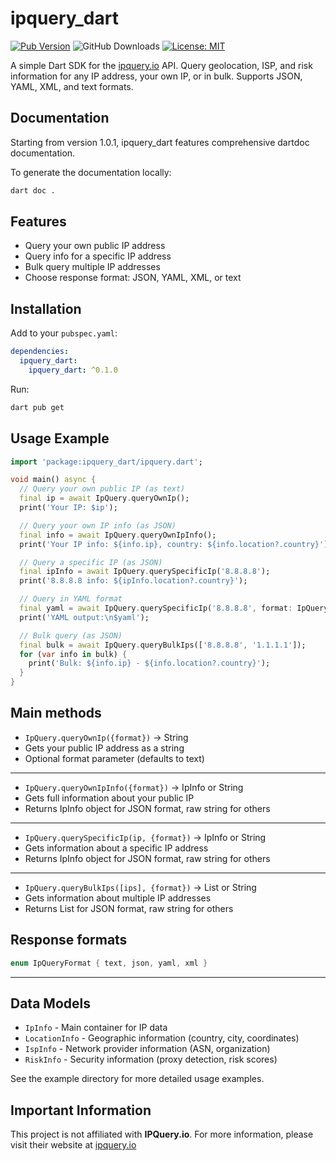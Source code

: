 # ipquery_dart

[![Pub Version](https://img.shields.io/pub/v/ipquery_dart)](https://pub.dev/packages/ipquery_dart)
![GitHub Downloads](https://img.shields.io/github/downloads/koke1997/ipquery-dart/total)
[![License: MIT](https://img.shields.io/badge/License-MIT-blue.svg)](https://opensource.org/licenses/MIT)


A simple Dart SDK for the [ipquery.io](https://ipquery.io) API. Query geolocation, ISP, and risk information for any IP address, your own IP, or in bulk. Supports JSON, YAML, XML, and text formats.

## Documentation

Starting from version 1.0.1, ipquery_dart features comprehensive dartdoc documentation.

To generate the documentation locally:

```bash
dart doc .
```

## Features
- Query your own public IP address
- Query info for a specific IP address
- Bulk query multiple IP addresses
- Choose response format: JSON, YAML, XML, or text

## Installation
Add to your `pubspec.yaml`:
```yaml
dependencies:
  ipquery_dart:
    ipquery_dart: ^0.1.0
```
Run:
```sh
dart pub get
```

###

## Usage Example
```dart
import 'package:ipquery_dart/ipquery.dart';

void main() async {
  // Query your own public IP (as text)
  final ip = await IpQuery.queryOwnIp();
  print('Your IP: $ip');

  // Query your own IP info (as JSON)
  final info = await IpQuery.queryOwnIpInfo();
  print('Your IP info: ${info.ip}, country: ${info.location?.country}');

  // Query a specific IP (as JSON)
  final ipInfo = await IpQuery.querySpecificIp('8.8.8.8');
  print('8.8.8.8 info: ${ipInfo.location?.country}');

  // Query in YAML format
  final yaml = await IpQuery.querySpecificIp('8.8.8.8', format: IpQueryFormat.yaml);
  print('YAML output:\n$yaml');

  // Bulk query (as JSON)
  final bulk = await IpQuery.queryBulkIps(['8.8.8.8', '1.1.1.1']);
  for (var info in bulk) {
    print('Bulk: ${info.ip} - ${info.location?.country}');
  }
}
```

## Main methods
- `IpQuery.queryOwnIp({format})` → String
- Gets your public IP address as a string
- Optional format parameter (defaults to text)
---
- `IpQuery.queryOwnIpInfo({format})` → IpInfo or String
- Gets full information about your public IP
- Returns IpInfo object for JSON format, raw string for others
---
- `IpQuery.querySpecificIp(ip, {format})` → IpInfo or String
- Gets information about a specific IP address
- Returns IpInfo object for JSON format, raw string for others
---
- `IpQuery.queryBulkIps([ips], {format})` → List<IpInfo> or String
- Gets information about multiple IP addresses
- Returns List<IpInfo> for JSON format, raw string for others

## Response formats
```dart
enum IpQueryFormat { text, json, yaml, xml }
```


---
## Data Models
- `IpInfo` - Main container for IP data
- `LocationInfo` - Geographic information (country, city, coordinates)
- `IspInfo` - Network provider information (ASN, organization)
- `RiskInfo` - Security information (proxy detection, risk scores)

See the example directory for more detailed usage examples.

## Important Information
This project is not affiliated with **IPQuery.io**. For more information, please visit their website at [ipquery.io](https://ipQuery.io/)
